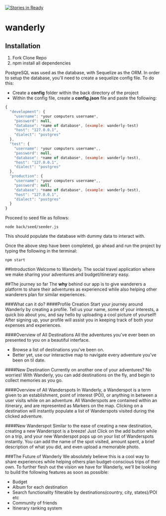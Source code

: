 [![Stories in Ready](https://badge.waffle.io/danbanwo/wanderly.png?label=ready&title=Ready)](https://waffle.io/danbanwo/wanderly)
# wanderly

## Installation

1. Fork Clone Repo
2. npm install all dependencies

PostgreSQL was used as the database, with Sequelize as the ORM.
In order to setup the database, you'll need to create a sequelize config file. To do this:
  * Create a **config** folder within the back directory of the project
  * Within the config file, create a **config.json** file and paste the following:
  ```javascript
  {
    "development": {
      "username": *your computers username*,
      "password": null,
      "database": *name of database*, (example: wanderly-test)
      "host": "127.0.0.1",
      "dialect": "postgres"
    },
    "test": {
      "username": *your computers username*,,
      "password": null,
      "database": *name of database*, (example: wanderly-test),
      "host": "127.0.0.1",
      "dialect": "postgres"
    },
    "production": {
      "username": *your computers username*,,
      "password": null,
      "database": *name of database*, (example: wanderly-test),
      "host": "127.0.0.1",
      "dialect": "postgres"
    }
  }
  ```
Proceed to seed file as follows:
```
node back/seed/seeder.js
```
This should populate the database with dummy data to interact with.

Once the above step have been completed, go ahead and run the project by typing the following in the terminal:
```
npm start
```

##Introduction
Welcome to Wanderly. The social travel application where we make sharing your adventures and budget/itinerary easy.

##The journey so far
The **why** behind our app is to give wanderers a platform to share their adventures as experienced while also helping other wanderers plan for similar experiences.

###What can it do?
####Profile Creation
Start your journey around Wanderly by creating a profile. Tell us your name, some of your interests, a quick bio about you, and say hello by uploading a cool picture of yourself!
After signing up, your profile will assist you in keeping track of both your expenses and experiences.

####Overview of All Destinations
All the adventures you've ever been on presented to you on a beautiful interface.
 * Browse a list of destinations you've been on.
 * Better yet, use our interactive map to navigate every adventure you've been on til date.

####New Destination
Currently on another one of your adventures? No worries! With Wanderly, you can add destinations on the fly, and begin to collect memories as you go.

####Overview of All Wanderspots
In Wanderly, a Wanderspot is a term given to an establishment, point of interest (POI), or anything in between a user visits while on an adventure. All Wanderspots are contained within an itinerary, and are represented as Markers on the map.
Clicking on a destination will instantly populate a list of Wanderspots visited during the clicked adventure.

####New Wanderspot
Similar to the ease of creating a new destination, creating a new Wanderspot is a breeze! Just Click on the add button while on a trip, and your new Wanderspot pops up on your list of Wanderspots instantly. You can add the name of the spot visited, amount spent, a brief description of what you did, and even upload a memorable photo.

###The Future of Wanderly
We absolutely believe this is a cool way to share experiences while helping others plan budget-conscious trips of their own. To further flesh out the vision we have for Wanderly, we'll be looking to build the following features as soon as possible:
* Budget
* Album for each destination
* Search functionality filterable by destinations(country, city, states)/POI etc
* Community of friends
* Itinerary ranking system
